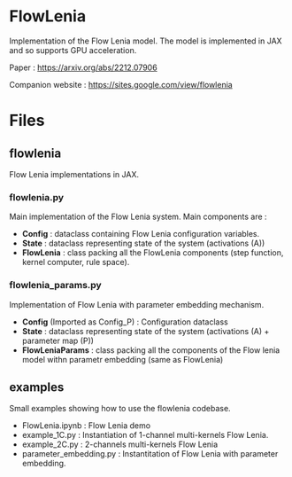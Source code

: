 # FlowLenia

Implementation of the Flow Lenia model. The model is implemented in JAX and so supports GPU acceleration.

Paper : https://arxiv.org/abs/2212.07906

Companion website : https://sites.google.com/view/flowlenia

# Files

## flowlenia

Flow Lenia implementations in JAX.

### flowlenia.py

Main implementation of the Flow Lenia system. Main components are :

- **Config** : dataclass containing Flow Lenia configuration variables.
- **State** : dataclass representing state of the system (activations (A))
- **FlowLenia** : class packing all the FlowLenia components (step function, kernel computer, rule space).

### flowlenia_params.py

Implementation of Flow Lenia with parameter embedding mechanism.

- **Config** (Imported as Config_P) : Configuration dataclass
- **State** : dataclass representing state of the system (activations (A) + parameter map (P))
- **FlowLeniaParams** : class packing all the components of the Flow lenia model withn parametr embedding (same as FlowLenia)


## examples

Small examples showing how to use the flowlenia codebase.

- FlowLenia.ipynb : Flow Lenia demo
- example_1C.py : Instantiation of 1-channel multi-kernels Flow Lenia.
- example_2C.py : 2-channels multi-kernels Flow Lenia
- parameter_embedding.py : Instantitation of Flow Lenia with parameter embedding.
